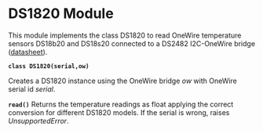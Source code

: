 # DS1820 Module

This module implements the class DS1820 to read OneWire temperature sensors DS18b20 and DS18s20 connected to a DS2482 I2C-OneWire bridge ([datasheet](http://pdfserv.maximintegrated.com/en/ds/DS18S20.pdf)).


**`class DS1820(serial,ow)`**

Creates a DS1820 instance using the OneWire bridge *ow* with OneWire serial id *serial*.


**`read()`**
Returns the temperature readings as float applying the correct conversion for different DS1820 models.
If the serial is wrong, raises *UnsupportedError*.
<!--stackedit_data:
eyJoaXN0b3J5IjpbLTE4NjA1MDgzMThdfQ==
-->

